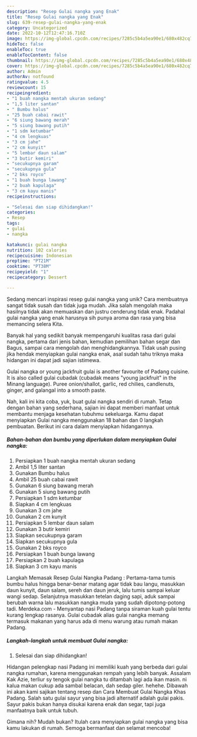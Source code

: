 ```yaml
---
description: "Resep Gulai nangka yang Enak"
title: "Resep Gulai nangka yang Enak"
slug: 639-resep-gulai-nangka-yang-enak
category: Uncategorized
date: 2022-10-12T12:47:16.710Z
image: https://img-global.cpcdn.com/recipes/7285c5b4a5ea90e1/680x482cq70/gulai-nangka-foto-resep-utama.jpg
hideToc: false
enableToc: true
enableTocContent: false
thumbnail: https://img-global.cpcdn.com/recipes/7285c5b4a5ea90e1/680x482cq70/gulai-nangka-foto-resep-utama.jpg
cover: https://img-global.cpcdn.com/recipes/7285c5b4a5ea90e1/680x482cq70/gulai-nangka-foto-resep-utama.jpg
author: Admin
authorAv: notfound
ratingvalue: 4.5
reviewcount: 15
recipeingredient:
- "1 buah nangka mentah ukuran sedang"
- "1,5 liter santan"
- " Bumbu halus"
- "25 buah cabai rawit"
- "6 siung bawang merah"
- "5 siung bawang putih"
- "1 sdm ketumbar"
- "4 cm lengkuas"
- "3 cm jahe"
- "2 cm kunyit"
- "5 lembar daun salam"
- "3 butir kemiri"
- "secukupnya garam"
- "secukupnya gula"
- "2 bks royco"
- "1 buah bunga lawang"
- "2 buah kapulaga"
- "3 cm kayu manis"
recipeinstructions:

- "Selesai dan siap dihidangkan!"
categories:
- Resep
tags:
- gulai
- nangka

katakunci: gulai nangka 
nutrition: 102 calories
recipecuisine: Indonesian
preptime: "PT21M"
cooktime: "PT38M"
recipeyield: "1"
recipecategory: Dessert

---
```





Sedang mencari inspirasi resep gulai nangka yang unik? Cara membuatnya sangat tidak susah dan tidak juga mudah. Jika salah mengolah maka hasilnya tidak akan memuaskan dan justru cenderung tidak enak. Padahal gulai nangka yang enak harusnya sih punya aroma dan rasa yang bisa memancing selera Kita.





Banyak hal yang sedikit banyak mempengaruhi kualitas rasa dari gulai nangka, pertama dari jenis bahan, kemudian pemilihan bahan segar dan Bagus, sampai cara mengolah dan menghidangkannya. Tidak usah pusing jika hendak menyiapkan gulai nangka enak,      asal sudah tahu triknya maka hidangan ini dapat jadi sajian istimewa.














Gulai nangka or young jackfruit gulai is another favourite of Padang cuisine. It is also called gulai cubadak (cubadak means &#34;young jackfruit&#34; in the Minang language). Puree onion/shallot, garlic, red chilies, candlenuts, ginger, and galangal into a smooth paste.






Nah, kali ini kita coba, yuk, buat gulai nangka sendiri di rumah. Tetap dengan bahan yang sederhana, sajian ini dapat memberi manfaat untuk membantu menjaga kesehatan tubuhmu sekeluarga. Kamu dapat menyiapkan Gulai nangka menggunakan 18 bahan dan 0 langkah pembuatan. Berikut ini cara dalam menyiapkan hidangannya.

<!--inarticleads1-->

##### Bahan-bahan dan bumbu yang diperlukan dalam menyiapkan Gulai nangka:

1. Persiapkan 1 buah nangka mentah ukuran sedang
1. Ambil 1,5 liter santan
1. Gunakan  Bumbu halus
1. Ambil 25 buah cabai rawit
1. Gunakan 6 siung bawang merah
1. Gunakan 5 siung bawang putih
1. Persiapkan 1 sdm ketumbar
1. Siapkan 4 cm lengkuas
1. Gunakan 3 cm jahe
1. Gunakan 2 cm kunyit
1. Persiapkan 5 lembar daun salam
1. Gunakan 3 butir kemiri
1. Siapkan secukupnya garam
1. Siapkan secukupnya gula
1. Gunakan 2 bks royco
1. Persiapkan 1 buah bunga lawang
1. Persiapkan 2 buah kapulaga
1. Siapkan 3 cm kayu manis


Langkah Memasak Resep Gulai Nangka Padang : Pertama-tama tumis bumbu halus hingga benar-benar matang agar tidak bau langu, masukkan daun kunyit, daun salam, sereh dan daun jeruk, lalu tumis sampai keluar wangi sedap. Selanjutnya masukkan tetelan daging sapi, aduk sampai berubah warna lalu masukkan nangka muda yang sudah dipotong-potong tadi. Merdeka.com - Menyantap nasi Padang tanpa siraman kuah gulai tentu kurang lengkap rasanya. Gulai cubadak alias gulai nangka memang termasuk makanan yang harus ada di menu warung atau rumah makan Padang. 

<!--inarticleads2-->

##### Langkah-langkah untuk membuat Gulai nangka:


1. Selesai dan siap dihidangkan!

Hidangan pelengkap nasi Padang ini memiliki kuah yang berbeda dari gulai nangka rumahan, karena menggunakan rempah yang lebih banyak. Assalam Kak Azie, terliur sy tengok gulai nangka tu ditambah lagi ada ikan masin. ni kalua makan cukup ada sambal belacan, dah sedap giler. hehehe. Dibawah ini akan kami sajikan tentang resep dan Cara Membuat Gulai Nangka Khas Padang. Salah satu gulai sayur yang bisa jadi alternatif adalah gulai pakis. Sayur pakis bukan hanya disukai karena enak dan segar, tapi juga manfaatnya baik untuk tubuh. 

Gimana nih? Mudah bukan? Itulah cara menyiapkan gulai nangka yang bisa kamu lakukan di rumah. Semoga bermanfaat dan selamat mencoba!

